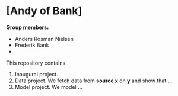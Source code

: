 # \[Andy of Bank\]

**Group members:**
- Anders Rosman Nielsen
- Frederik Bank
- 

This repository contains  
1. Inaugural project. 
2. Data project. We fetch data from **source x** on **y** and show that ...
3. Model project. We model ...
